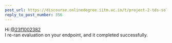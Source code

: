 ```yaml
---
post_url: https://discourse.onlinedegree.iitm.ac.in/t/project-2-tds-solver-discussion-thread/169029/366
reply_to_post_number: 356
---
```

Hi [@23f1002382](/u/23f1002382)  
I re-ran evaluation on your endpoint, and it completed successfully.